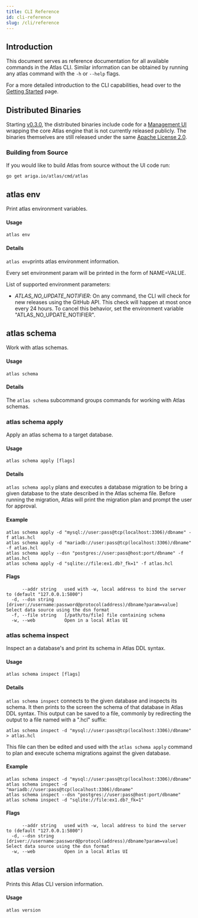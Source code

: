 ```yaml
---
title: CLI Reference
id: cli-reference
slug: /cli/reference
---
```

## Introduction

This document serves as reference documentation for all available commands in the Atlas CLI. Similar
information can be obtained by running any atlas command with the `-h` or `--help` flags.

For a more detailed introduction to the CLI capabilities, head over to the
[Getting Started](getting-started/01-introduction.mdx) page.

## Distributed Binaries

Starting [v0.3.0](https://github.com/ariga/atlas/releases/tag/v0.3.0), ֿthe distributed binaries
include code for a [Management UI](ui/intro.md) wrapping the core Atlas engine that is not currently
released publicly. The binaries themselves are still released under the same
[Apache License 2.0](https://github.com/ariga/atlas/blob/master/LICENSE).

### Building from Source

If you would like to build Atlas from source without the UI code run:

```shell
go get ariga.io/atlas/cmd/atlas
```

## atlas env

Print atlas environment variables.

#### Usage

```shell
atlas env
```

#### Details

`atlas env`prints atlas environment information.

Every set environment param will be printed in the form of NAME=VALUE.

List of supported environment parameters:

- *ATLAS_NO_UPDATE_NOTIFIER*: On any command, the CLI will check for new releases using the GitHub
  API. This check will happen at most once every 24 hours. To cancel this behavior, set the
  environment variable "ATLAS_NO_UPDATE_NOTIFIER".

## atlas schema

Work with atlas schemas.

#### Usage

```shell
atlas schema
```

#### Details

The `atlas schema` subcommand groups commands for working with Atlas schemas.

### atlas schema apply

Apply an atlas schema to a target database.

#### Usage

```shell
atlas schema apply [flags]
```

#### Details

`atlas schema apply` plans and executes a database migration to be bring a given database to the
state described in the Atlas schema file. Before running the migration, Atlas will print the
migration plan and prompt the user for approval.

#### Example

```shell
atlas schema apply -d "mysql://user:pass@tcp(localhost:3306)/dbname" -f atlas.hcl
atlas schema apply -d "mariadb://user:pass@tcp(localhost:3306)/dbname" -f atlas.hcl
atlas schema apply --dsn "postgres://user:pass@host:port/dbname" -f atlas.hcl
atlas schema apply -d "sqlite://file:ex1.db?_fk=1" -f atlas.hcl
```

#### Flags

```shell
      --addr string   used with -w, local address to bind the server to (default "127.0.0.1:5800")
  -d, --dsn string    [driver://username:password@protocol(address)/dbname?param=value] Select data source using the dsn format
  -f, --file string   [/path/to/file] file containing schema
  -w, --web           Open in a local Atlas UI

```

### atlas schema inspect

Inspect an a database's and print its schema in Atlas DDL syntax.

#### Usage

```shell
atlas schema inspect [flags]
```

#### Details

`atlas schema inspect` connects to the given database and inspects its schema. It then prints to the
screen the schema of that database in Atlas DDL syntax. This output can be saved to a file, commonly
by redirecting the output to a file named with a ".hcl" suffix:

```shell
atlas schema inspect -d "mysql://user:pass@tcp(localhost:3306)/dbname" > atlas.hcl
```

This file can then be edited and used with the `atlas schema apply` command to plan and execute
schema migrations against the given database.

#### Example

```shell
atlas schema inspect -d "mysql://user:pass@tcp(localhost:3306)/dbname"
atlas schema inspect -d "mariadb://user:pass@tcp(localhost:3306)/dbname"
atlas schema inspect --dsn "postgres://user:pass@host:port/dbname"
atlas schema inspect -d "sqlite://file:ex1.db?_fk=1"
```

#### Flags

```shell
      --addr string   used with -w, local address to bind the server to (default "127.0.0.1:5800")
  -d, --dsn string    [driver://username:password@protocol(address)/dbname?param=value] Select data source using the dsn format
  -w, --web           Open in a local Atlas UI

```

## atlas version

Prints this Atlas CLI version information.

#### Usage

```shell
atlas version
```
